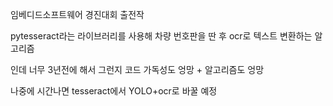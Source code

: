 임베디드소프트웨어 경진대회 출전작

pytesseract라는 라이브러리를 사용해 차량 번호판을 딴 후 ocr로 텍스트 변환하는 알고리즘

인데 너무 3년전에 해서 그런지 코드 가독성도 엉망 + 알고리즘도 엉망

나중에 시간나면 tesseract에서 YOLO+ocr로 바꿀 예정